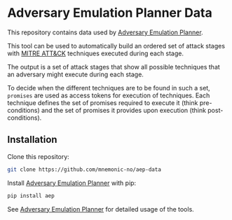 # Adversary Emulation Planner Data

This repository contains data used by [Adversary Emulation Planner](https://github.com/mnemonic-no/aep).

This tool can be used to automatically build an ordered set of attack stages
with [MITRE ATT&CK](https://attack.mitre.org/) techniques executed during each stage.

The output is a set of attack stages that show all possible techniques that an
adversary might execute during each stage.

To decide when the different techniques are to be found in such a set, `promises` are used as access tokens for execution of techniques. Each technique defines the set of promises required to execute it (think pre-conditions) and the set of promises it provides upon execution (think post-conditions).

## Installation

Clone this repository:

```bash
git clone https://github.com/mnemonic-no/aep-data
```

Install [Adversary Emulation Planner](https://github.com/mnemonic-no/aep) with pip:

```bash
pip install aep
```

See [Adversary Emulation Planner](https://github.com/mnemonic-no/aep) for detailed usage of the tools.
